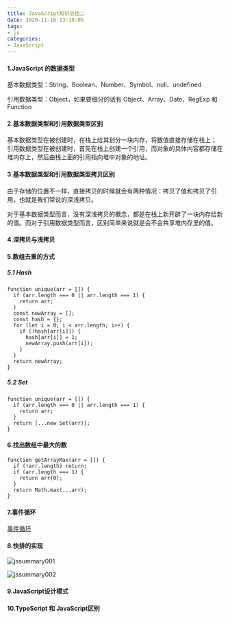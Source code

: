 ```yaml
---
title: JavaScript知识总结二
date: 2020-11-16 13:10:05
tags:
- js
categories:
- JavaScript
---
```

#### 1.JavaScript 的数据类型
基本数据类型：String、Boolean、Number、Symbol、null、undefined
<!--more-->
引用数据类型：Object，如果要细分的话有 Object、Array、Date、RegExp 和 Function

#### 2.基本数据类型和引用数据类型区别
基本数据类型在被创建时，在栈上给其划分一块内存，将数值直接存储在栈上； 引用数据类型在被创建时，首先在栈上创建一个引用，而对象的具体内容都存储在堆内存上，然后由栈上面的引用指向堆中对象的地址。

#### 3.基本数据类型和引用数据类型拷贝区别
由于存储的位置不一样，直接拷贝的时候就会有两种情况：拷贝了值和拷贝了引用，也就是我们常说的深浅拷贝。

对于基本数据类型而言，没有深浅拷贝的概念，都是在栈上新开辟了一块内存给新的值。而对于引用数据类型而言，区别简单来说就是会不会共享堆内存里的值。

#### 4.深拷贝与浅拷贝

#### 5.数组去重的方式
##### 5.1 Hash
```
function unique(arr = []) {
  if (arr.length === 0 || arr.length === 1) {
    return arr;
  }
  const newArray = [];
  const hash = {};
  for (let i = 0; i < arr.length; i++) {
    if (!hash[arr[i]]) {
      hash[arr[i]] = 1;
      newArray.push(arr[i]);
    }
  }
  return newArray;
}
```

##### 5.2 Set

```
function unique(arr = []) {
  if (arr.length === 0 || arr.length === 1) {
    return arr;
  }
  return [...new Set(arr)];
}
```

#### 6.找出数组中最大的数

```
function getArrayMax(arr = []) {
  if (!arr.length) return;
  if (arr.length === 1) {
    return arr[0];
  }
  return Math.max(...arr);
}
```

#### 7.事件循环

[事件循环](https://www.alivn.top/2020/11/13/%E5%BD%BB%E5%BA%95%E7%90%86%E8%A7%A3%E4%BA%8B%E4%BB%B6%E5%BE%AA%E7%8E%AF%E3%80%81%E5%AE%8F%E4%BB%BB%E5%8A%A1%E3%80%81%E5%BE%AE%E4%BB%BB%E5%8A%A1/)

#### 8.快排的实现

![jssummary001](http://alivnram-test.oss-cn-beijing.aliyuncs.com/alivnblog/jssummary001.gif)

![jssummary002](http://alivnram-test.oss-cn-beijing.aliyuncs.com/alivnblog/jssummary002.jpg)

#### 9.JavaScript设计模式

#### 10.TypeScript 和 JavaScript区别

